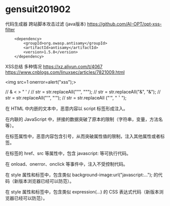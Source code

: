 # gensuit201902
代码生成器
跨站脚本攻击过滤 (java版本) https://github.com/AI-OPT/opt-xss-filter

        <dependency>
            <groupId>org.owasp.antisamy</groupId>
            <artifactId>antisamy</artifactId>
            <version>1.5.8</version>
        </dependency>
        
XSS总结 多种情况 https://xz.aliyun.com/t/4067
https://www.cnblogs.com/linuxsec/articles/7821009.html

<img src=1 onerror=alert("xss");>

//        & < > " ' /
//        str = str.replaceAll("&quot;", "\"");
//        str = str.replaceAll("&amp;", "&");
//        str = str.replaceAll("'", "'");
//        str = str.replaceAll ("'", "＇");

在 HTML 中内嵌的文本中，恶意内容以 script 标签形成注入。

在内联的 JavaScript 中，拼接的数据突破了原本的限制（字符串，变量，方法名等）。

在标签属性中，恶意内容包含引号，从而突破属性值的限制，注入其他属性或者标签。

在标签的 href、src 等属性中，包含 javascript: 等可执行代码。

在 onload、onerror、onclick 等事件中，注入不受控制代码。

在 style 属性和标签中，包含类似 background-image:url("javascript:..."); 的代码（新版本浏览器已经可以防范）。

在 style 属性和标签中，包含类似 expression(...) 的 CSS 表达式代码（新版本浏览器已经可以防范）。